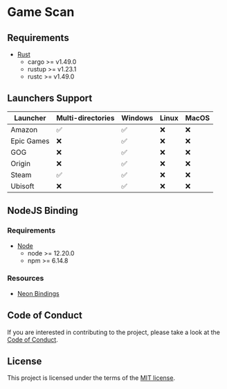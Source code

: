 # Game Scan

## Requirements

- [Rust](https://www.rust-lang.org)
    - cargo >= v1.49.0
    - rustup >= v1.23.1
    - rustc >= v1.49.0

## Launchers Support

| Launcher   | Multi-directories | Windows | Linux | MacOS |  
|------------|-------------------|---------|-------|-------|
| Amazon     | ✅                 | ✅      | ❌    | ❌     |
| Epic Games | ❌                 | ✅      | ❌    | ❌     |
| GOG        | ❌                 | ✅      | ❌    | ❌     |
| Origin     | ❌                 | ✅      | ❌    | ❌     |
| Steam      | ✅                 | ✅      | ❌    | ❌     |
| Ubisoft    | ❌                 | ✅      | ❌    | ❌     |

## NodeJS Binding

### Requirements

- [Node](https://nodejs.org)
  - node \>= 12.20.0
  - npm \>= 6.14.8

### Resources
- [Neon Bindings](https://neon-bindings.com)

## Code of Conduct

If you are interested in contributing to the project, please take a look at the [Code of Conduct](./CODE_OF_CONDUCT.md).

## License

This project is licensed under the terms of the
[MIT license](./LICENSE).